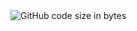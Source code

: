 <img alt="GitHub code size in bytes" src="https://img.shields.io/github/languages/code-size/CBot-official/CBot-tcl">

